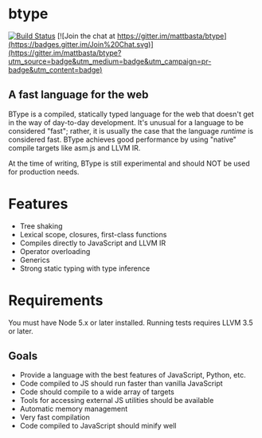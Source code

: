 # btype

[![Build Status](https://travis-ci.org/mattbasta/btype.svg?branch=master)](https://travis-ci.org/mattbasta/btype) [![Join the chat at https://gitter.im/mattbasta/btype](https://badges.gitter.im/Join%20Chat.svg)](https://gitter.im/mattbasta/btype?utm_source=badge&utm_medium=badge&utm_campaign=pr-badge&utm_content=badge)


## A fast language for the web

BType is a compiled, statically typed language for the web that doesn't get in
the way of day-to-day development. It's unusual for a language to be considered "fast"; rather, it is usually the case that the language *runtime* is considered fast. BType achieves good performance by using "native" compile targets like asm.js and LLVM IR.

At the time of writing, BType is still experimental and should NOT be used for production needs.


# Features

- Tree shaking
- Lexical scope, closures, first-class functions
- Compiles directly to JavaScript and LLVM IR
- Operator overloading
- Generics
- Strong static typing with type inference


# Requirements

You must have Node 5.x or later installed. Running tests requires LLVM 3.5 or later.


## Goals

- Provide a language with the best features of JavaScript, Python, etc.
- Code compiled to JS should run faster than vanilla JavaScript
- Code should compile to a wide array of targets
- Tools for accessing external JS utilities should be available
- Automatic memory management
- Very fast compilation
- Code compiled to JavaScript should minify well
